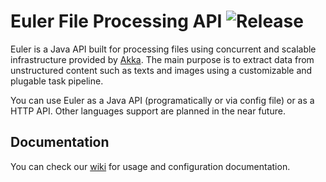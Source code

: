 
Euler File Processing API ![Release](https://github.com/euler-io/euler/workflows/Release/badge.svg)
=========================
Euler is a Java API built for processing files using concurrent and scalable infrastructure provided by [Akka](https://akka.io/). The main purpose is to extract data from unstructured content such as texts and images using a customizable and plugable task pipeline.

You can use Euler as a Java API (programatically or via config file) or as a HTTP API. Other languages support are planned in the near future.

Documentation
-------------
You can check our [wiki](https://github.com/euler-io/euler/wiki) for usage and configuration documentation.